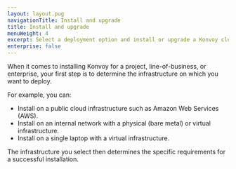```yaml
---
layout: layout.pug
navigationTitle: Install and upgrade
title: Install and upgrade
menuWeight: 4
excerpt: Select a deployment option and install or upgrade a Konvoy cluster
enterprise: false
---
```

When it comes to installing Konvoy for a project, line-of-business, or enterprise, your first step is to determine the infrastructure on which you want to deploy.

For example, you can:
- Install on a public cloud infrastructure such as Amazon Web Services (AWS).
- Install on an internal network with a physical (bare metal) or virtual infrastructure.
- Install on a single laptop with a virtual infrastructure.

The infrastructure you select then determines the specific requirements for a successful installation.